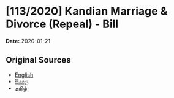 # [113/2020] Kandian Marriage & Divorce (Repeal) - Bill

**Date:** 2020-01-21

## Original Sources

- [English](https://documents.gov.lk/view/bills/2020/1/113-2020_E.pdf)
- [සිංහල](https://documents.gov.lk/view/bills/2020/1/113-2020_S.pdf)
- [தமிழ்](https://documents.gov.lk/view/bills/2020/1/113-2020_T.pdf)
